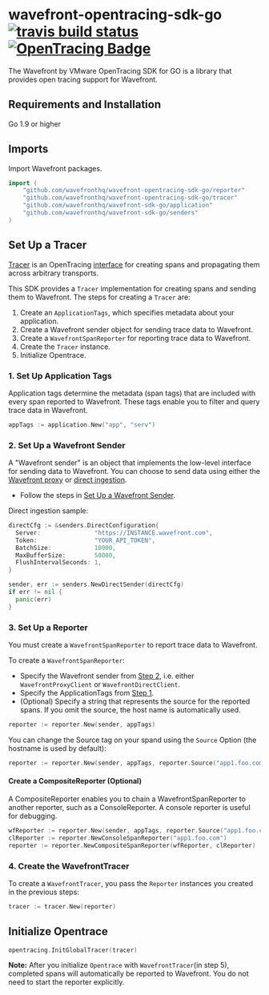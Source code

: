 # wavefront-opentracing-sdk-go [![travis build status](https://travis-ci.com/wavefrontHQ/wavefront-opentracing-sdk-go.svg?branch=master)](https://travis-ci.com/wavefrontHQ/wavefront-opentracing-sdk-go) [![OpenTracing Badge](https://img.shields.io/badge/OpenTracing-enabled-blue.svg)](http://opentracing.io)

The Wavefront by VMware OpenTracing SDK for GO is a library that provides open tracing support for Wavefront.

## Requirements and Installation

Go 1.9 or higher

## Imports

Import Wavefront packages.

```go
import (
	"github.com/wavefronthq/wavefront-opentracing-sdk-go/reporter"
	"github.com/wavefronthq/wavefront-opentracing-sdk-go/tracer"
	"github.com/wavefronthq/wavefront-sdk-go/application"
	"github.com/wavefronthq/wavefront-sdk-go/senders"
)
```

## Set Up a Tracer

[Tracer](https://github.com/opentracing/specification/blob/master/specification.md#tracer) is an OpenTracing [interface](https://github.com/opentracing/opentracing-java#initialization) for creating spans and propagating them across arbitrary transports.

This SDK provides a `Tracer` implementation for creating spans and sending them to Wavefront. The steps for creating a `Tracer` are:

1. Create an `ApplicationTags`, which specifies metadata about your application.
2. Create a Wavefront sender object for sending trace data to Wavefront.
3. Create a `WavefrontSpanReporter` for reporting trace data to Wavefront.
4. Create the `Tracer` instance.
5. Initialize Opentrace.

### 1. Set Up Application Tags

Application tags determine the metadata (span tags) that are included with every span reported to Wavefront. These tags enable you to filter and query trace data in Wavefront.

```go
appTags := application.New("app", "serv")
```

### 2. Set Up a Wavefront Sender

A "Wavefront sender" is an object that implements the low-level interface for sending data to Wavefront. You can choose to send data using either the [Wavefront proxy](https://docs.wavefront.com/proxies.html) or [direct ingestion](https://docs.wavefront.com/direct_ingestion.html).

* Follow the steps in [Set Up a Wavefront Sender](https://github.com/wavefrontHQ/wavefront-sdk-go#proxy-sender).

Direct ingestion sample:

```go
directCfg := &senders.DirectConfiguration{
  Server:               "https://INSTANCE.wavefront.com",
  Token:                "YOUR_API_TOKEN",
  BatchSize:            10000,
  MaxBufferSize:        50000,
  FlushIntervalSeconds: 1,
}

sender, err := senders.NewDirectSender(directCfg)
if err != nil {
  panic(err)
}
```

### 3. Set Up a Reporter

You must create a `WavefrontSpanReporter` to report trace data to Wavefront.

To create a `WavefrontSpanReporter`:

* Specify the Wavefront sender from [Step 2](#2-set-up-a-wavefront-sender), i.e. either `WavefrontProxyClient` or `WavefrontDirectClient`.
* Specify the ApplicationTags from [Step 1](#1-set-up-application-tags).
* (Optional) Specify a string that represents the source for the reported spans. If you omit the source, the host name is automatically used.

```GO
reporter := reporter.New(sender, appTags)
```

You can change the Source tag on your spand using the `Source` Option (the hostname is used by default):

```GO
reporter := reporter.New(sender, appTags, reporter.Source("app1.foo.com"))
```

#### Create a CompositeReporter (Optional)

A CompositeReporter enables you to chain a WavefrontSpanReporter to another reporter, such as a ConsoleReporter. A console reporter is useful for debugging.

```GO
wfReporter := reporter.New(sender, appTags, reporter.Source("app1.foo.com"))
clReporter := reporter.NewConsoleSpanReporter("app1.foo.com")
reporter := reporter.NewCompositeSpanReporter(wfReporter, clReporter)
```

### 4. Create the WavefrontTracer

To create a `WavefrontTracer`, you pass the `Reporter` instances you created in the previous steps:

```GO
tracer := tracer.New(reporter)
```

## Initialize Opentrace

```GO
opentracing.InitGlobalTracer(tracer)
```

**Note:** After you initialize `Opentrace` with `WavefrontTracer`(in step 5), completed spans will automatically be reported to Wavefront.
You do not need to start the reporter explicitly.
